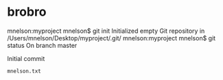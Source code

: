 # brobro 
mnelson:myproject mnelson$ git init
Initialized empty Git repository in /Users/mnelson/Desktop/myproject/.git/
mnelson:myproject mnelson$ git status
On branch master

Initial commit

	mnelson.txt
